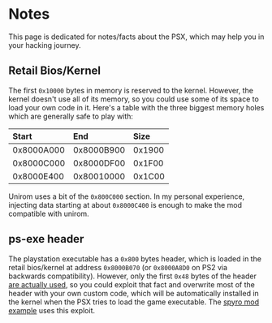 # Notes
This page is dedicated for notes/facts about the PSX, which may help you in your hacking journey.

## Retail Bios/Kernel
The first `0x10000` bytes in memory is reserved to the kernel. However, the kernel doesn't use all of its memory, so you could use some of its space to load your own code in it. Here's a table with the three biggest memory holes which are generally safe to play with:

| Start | End | Size |
| :- | :- | :- |
| 0x8000A000 | 0x8000B900 | 0x1900 |
| 0x8000C000 | 0x8000DF00 | 0x1F00 |
| 0x8000E400 | 0x80010000 | 0x1C00 |

Unirom uses a bit of the `0x800C000` section. In my personal experience, injecting data starting at about `0x8000C400` is enough to make the mod compatible with unirom.

## ps-exe header
The playstation executable has a `0x800` bytes header, which is loaded in the retail bios/kernel at address `0x8000B070` (or `0x8000A8D0` on PS2 via backwards compatibility). However, only the first `0x48` bytes of the header [are actually used](https://github.com/pcsx-redux/nugget/blob/main/ps-exe.ld#L53-L95), so you could exploit that fact and overwrite most of the header with your own custom code, which will be automatically installed in the kernel when the PSX tries to load the game executable. The [spyro mod example](../games/Example_SpyroRiptosRage/mods/Speedometer/) uses this exploit.